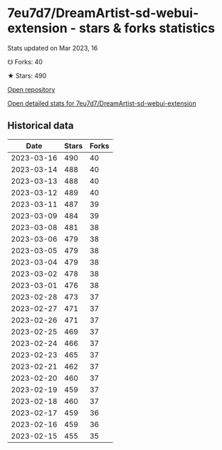 # 7eu7d7/DreamArtist-sd-webui-extension - stars & forks statistics

Stats updated on Mar 2023, 16

☋ Forks: 40

★ Stars: 490

[Open repository](https://github.com/7eu7d7/DreamArtist-sd-webui-extension)

[Open detailed stats for 7eu7d7/DreamArtist-sd-webui-extension](https://reviewgithub.com/rep/7eu7d7/DreamArtist-sd-webui-extension)

## Historical data
| Date | Stars | Forks |
|------|-------|-------|
| 2023-03-16 | 490 | 40 | 
| 2023-03-14 | 488 | 40 | 
| 2023-03-13 | 488 | 40 | 
| 2023-03-12 | 489 | 40 | 
| 2023-03-11 | 487 | 39 | 
| 2023-03-09 | 484 | 39 | 
| 2023-03-08 | 481 | 38 | 
| 2023-03-06 | 479 | 38 | 
| 2023-03-05 | 479 | 38 | 
| 2023-03-04 | 479 | 38 | 
| 2023-03-02 | 478 | 38 | 
| 2023-03-01 | 476 | 38 | 
| 2023-02-28 | 473 | 37 | 
| 2023-02-27 | 471 | 37 | 
| 2023-02-26 | 471 | 37 | 
| 2023-02-25 | 469 | 37 | 
| 2023-02-24 | 466 | 37 | 
| 2023-02-23 | 465 | 37 | 
| 2023-02-21 | 462 | 37 | 
| 2023-02-20 | 460 | 37 | 
| 2023-02-19 | 459 | 37 | 
| 2023-02-18 | 460 | 37 | 
| 2023-02-17 | 459 | 36 | 
| 2023-02-16 | 459 | 36 | 
| 2023-02-15 | 455 | 35 | 

